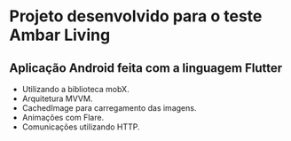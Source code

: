 # Projeto desenvolvido para o teste Ambar Living

## Aplicação Android feita com a linguagem Flutter

- Utilizando a biblioteca mobX.
- Arquitetura MVVM.
- CachedImage para carregamento das imagens.
- Animações com Flare.
- Comunicações utilizando HTTP.

